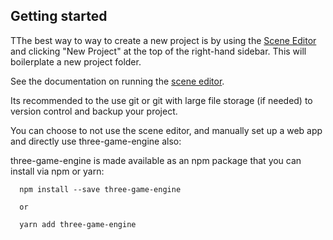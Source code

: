 ## Getting started

TThe best way to way to create a new project is by using the <a href="https://wesunwin.github.io/three-game-engine/#/editor">Scene Editor</a> and clicking "New Project" at the top of the right-hand sidebar. This will boilerplate a new project folder.

See the documentation on running the [scene editor](https://wesunwin.github.io/three-game-engine/#/docs/editor`).

Its recommended to the use git or git with large file storage (if needed) to version control and backup your project.

You can choose to not use the scene editor, and manually set up a web app and directly use three-game-engine also:

three-game-engine is made available as an npm package that you can install via npm or yarn:

```
  npm install --save three-game-engine

  or 

  yarn add three-game-engine
```
